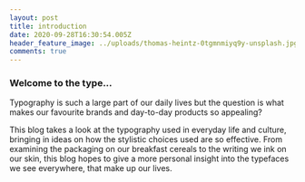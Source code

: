 ```yaml
---
layout: post
title: introduction
date: 2020-09-28T16:30:54.005Z
header_feature_image: ../uploads/thomas-heintz-0tgmnmiyq9y-unsplash.jpg
comments: true
---
```

### Welcome to the type...

Typography is such a large part of our daily lives but the question is what makes our favourite brands and day-to-day products so appealing? 

This blog takes a look at the typography used in everyday life and culture, bringing in ideas on how the stylistic choices used are so effective. From examining the packaging on our breakfast cereals to the writing we ink on our skin, this blog hopes to give a more personal insight into the typefaces we see everywhere, that make up our lives.